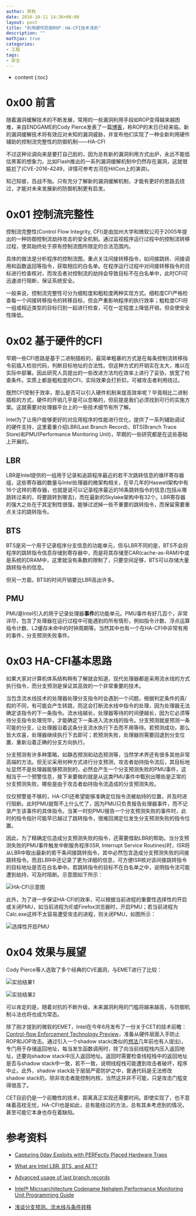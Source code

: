 ```yaml
---
author: 宾狗
date: 2016-10-11 14:36+08:00
layout: post
title: "利用硬件防御ROP：HA-CFI技术浅析"
description: ""
mathjax: true
categories:
- 工程
tags:
- 安全
---
```


* content
{:toc}

# 0x00 前言

随着漏洞缓解技术的不断发展，常用的一些漏洞利用手段如ROP变得越来越困难，来自ENDGAME的Cody Pierce发表了一篇[博客](https://www.endgame.com/blog/rop-dying-and-your-exploit-mitigations-are-life-support)，称ROP的末日已经来临，新的漏洞缓解技术将有效应对未知的漏洞威胁，并宣布他们实现了一种全新利用硬件辅助的控制流完整性的防御机制——HA-CFI







不过这种论调向来是要打自己脸的，因为总有新的漏洞利用方式出炉，永远不能低估黑客的想象力。比如Flash推出的一系列漏洞缓解机制中仍然存在漏洞，这就很尴尬了(CVE-2016-4249，详情可参考古河在HitCon上的演讲)。

知己知彼，百战不殆。只有充分了解新的漏洞缓解机制，才能有更好的思路去绕过，才能对未来发展新的防御机制更有启发。

# 0x01 控制流完整性

控制流完整性(Control Flow Integrity, CFI)是由加州大学和微软公司于2005年提出的一种防御控制流劫持攻击的安全机制。通过监视程序运行过程中的控制流转移过程，使其始终处于原有控制流图所限定的合法范围内。

具体的做法是分析程序的控制流图，重点关注间接转移指令，如间接跳转、间接调用和函数返回等指令，获取相应的白名单。在程序运行过程中对间接转移指令的目标进行检查核对，而攻击者对控制流的劫持会导致目标不在白名单中，此时CFI可迅速进行阻断，保证系统安全。

一般来说，控制流完整性可分为细粒度和粗粒度两种实现方式。细粒度CFI严格检查每一个间接转移指令的转移目标，但会严重影响程序的执行效率；粗粒度CFI将一组或相近类型的目标归到一起进行检查，可在一定程度上降低开销，但会使安全性降低。

# 0x02 基于硬件的CFI

早期一些CFI思路是基于二进制插桩的，最简单粗暴的方式是在每条控制流转移指令前插入检验代码，判断目标地址的合法性。但这种方式的开销实在太大，难以在实际中部署。因此研究人员提出的一些改进方法均在效率上进行了妥协，放宽了检查条件。实质上都是粗粒度的CFI，实际效果会打折扣，可被攻击者利用绕过。

既然CFI受制于效率，那么是否可以引入硬件机制来提高效率呢？毕竟相比二进制插桩的方式，硬件的开销几乎是可以忽略的，但前提是我们必须找到可行的实施方案。这就需要对处理器平台上的一些技术细节有所了解。

Intel为了让用户能够更好的对应用程序的性能进行优化，提供了一系列辅助调试的硬件支持，这里着重介绍LBR(Last Branch Record)、BTS(Branch Trace Store)和PMU(Performance Monitoring Unit)，早期的一些研究都是在这些基础上开展的。

## LBR

LBR是Intel提供的一组用于记录和追踪程序最近的若干次跳转信息的循环寄存器组，这些寄存器的数量与Intel处理器的微架构相关，在早几年的Haswell架构中有16个这样的寄存器，也就是说可以记录程序最近的16条跳转指令的信息(包括从哪跳转过来的，将要跳转到哪去)，而在最新的Skylake架构中有32个。LBR寄存器的强大之处在于其定制性很强，能够过滤掉一些不重要的跳转指令，而保留需要重点关注的跳转指令。

## BTS

BTS是另一个用于记录程序分支信息的功能单元，但与LBR不同的是，BTS不会将程序的跳转指令信息存储到寄存器中，而是将其存储至CAR(cache-as-RAM)中或是系统的DRAM中，这里就没有条数的限制了，只要空间足够，BTS可以存储大量跳转指令的信息。

但另一方面，BTS的时间开销要比LBR高出许多。

## PMU

PMU是Intel引入的用于记录处理器**事件**的功能单元。PMU事件有好几百个，非常详尽，包含了处理器在运行过程中可能遇到的所有情形，例如指令计数、浮点运算指令计数、L2缓存未命中的时钟周期等。当然其中也有一个在HA-CFI中非常有用的事件，分支预测失败事件。

# 0x03 HA-CFI基本思路

如果大家对计算机体系结构稍有了解就会知道，现代处理器都是采用流水线的方式执行指令，而分支预测是保证其高效的一个非常重要的技术。

当包含流水线技术的处理器处理分支指令时会遇到一个问题，根据判定条件的真/假的不同，有可能会产生转跳，而这会打断流水线中指令的处理，因为处理器无法确定该指令的下一条指令。流水线越长，处理器等待的时间便越长，因为它必须等待分支指令处理完毕，才能确定下一条进入流水线的指令。分支预测就是预测一条可能的分支，让处理器沿着这条分支流水执行下去而不用等待。若预测成功，那么皆大欢喜，处理器继续执行下去即可；若预测失败，处理器则需要回退到分支位置，重新沿着正确的分支方向执行。

分支预测有许多种策略，如静态预测和动态预测等，当然学术界还有很多其他非常高端的方法。但无论采用何种方式进行分支预测，攻击者劫持指令流后，其目标地址显然不是处理器能够预测到的，必然会产生一个分支预测失败的PMU事件，这相当于一个预警信息，接下来要做的就是从这类PMU事件中甄别出哪些是正常的分支预测失败，哪些是由于攻击者劫持指令流造成的分支预测失败。

仅仅预警是不够的，HA-CFI还希望能够准确定位指令流被劫持的位置，并及时进行阻断。此时PMU就帮不上什么忙了，因为PMU只负责报告处理器事件，而不记录产生该事件的具体指令。当某一时刻PMU报告一个分支预测失败的事件时，此时的指令指针可能早已越过了跳转指令，很难回溯定位发生分支预测失败的指令位置。

因此，为了精确定位造成分支预测失败的指令，还需要借助LBR的帮助。当分支预测失败的PMU事件触发中断服务程序(ISR, Interrupt Service Routines)时，ISR将从LBR中取出最新的若干条间接跳转指令，其中必然包含造成分支预测失败的间接跳转指令。而且LBR中还记录了更为详细的信息，可方便ISR核对该间接跳转指令的目标地址是否在白名单中。若跳转指令的目标不在白名单之中，说明指令流可能遭到劫持，可及时阻断。示意图如下所示：

![HA-CFI示意图](http://lc-cf2bfs1v.cn-n1.lcfile.com/8bd196676f239771.PNG)

此外，为了进一步保证HA-CFI的效率，可以根据当前进程的重要性选择性的开启或关闭PMU，如当前进程为IE或Firefox浏览器时，开启PMU；若当前进程为Calc.exe这样不太容易遭受攻击的进程，则关闭PMU，如图所示：

![选择性开启PMU](http://lc-cf2bfs1v.cn-n1.lcfile.com/1ee272f069e1dcaa.PNG)

# 0x04 效果与展望

Cody Pierce等人选取了多个经典的CVE漏洞，与EMET进行了比较：

![实验结果1](http://lc-cf2bfs1v.cn-n1.lcfile.com/5ba5c830d87170d6.PNG)

![实验结果2](http://lc-cf2bfs1v.cn-n1.lcfile.com/7ed1d3693c574ca2.PNG)

可以肯定的是，随着对抗的不断升级，未来漏洞利用的门槛将越来越高，与防御机制斗法也将也成为常态。

除了刚才提到的微软的EMET，Intel在今年6月发布了一份关于CET的技术前瞻：[Control-flow Enforcement Technology Preview](https://software.intel.com/sites/default/files/managed/4d/2a/control-flow-enforcement-technology-preview.pdf)，准备从硬件层面入手防止ROP和JOP攻击。通过引入一个shadow stack(类似的[想法](https://people.eecs.berkeley.edu/~daw/papers/shadow-asiaccs15.pdf)几年前也有人提出)，专门用于存储返回地址，每当发生函数调用时，除了向当前线程栈内压入返回地址，还要向shadow stack中压入返回地址。返回时需要检查线程栈中的返回地址是否与shadow stack中一致，若不一致，说明线程栈可能遭到攻击者破坏，程序中止。此外，shadow stack处于层层严密防护之中，普通代码是无法修改shadow stack的，除非攻击者能控制内核，当然这并非不可能，只是攻击门槛变得很高了。

CET目前仍是一个前瞻性的技术，距离真正实现还需要时间。即使实现了，也不意味着高枕无忧，HA-CFI也是如此，总有能绕过的方法，总有其未考虑到的情况，甚至可能它本身也存在着缺陷。


# 参考资料

- [Capturing 0day Exploits with PERFectly Placed Hardware Traps](https://www.endgame.com/blog/capturing-0day-exploits-perfectly-placed-hardware-traps)

- [What are Intel LBR, BTS, and AET?](http://blog.asset-intertech.com/test_data_out/2013/11/what-are-intel-lbr-bts-and-aet.html)

- [Advanced usage of last branch records](https://lwn.net/Articles/680996/)

- [Intel® Microarchitecture Codename Nehalem Performance Monitoring Unit Programming Guide ](https://software.intel.com/sites/default/files/m/5/2/c/f/1/30320-Nehalem-PMU-Programming-Guide-Core.pdf)

- [浅谈分支预测、流水线与条件转移](http://www.cnblogs.com/yangecnu/p/4196026.html)



